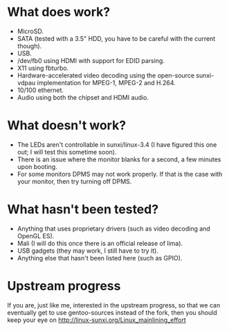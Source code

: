 # What does work?

 - MicroSD.
 - SATA (tested with a 3.5" HDD, you have to be careful with the current though).
 - USB.
 - /dev/fb0 using HDMI with support for EDID parsing.
 - X11 using fbturbo.
 - Hardware-accelerated video decoding using the open-source sunxi-vdpau
   implementation for MPEG-1, MPEG-2 and H.264.
 - 10/100 ethernet.
 - Audio using both the chipset and HDMI audio.

# What doesn't work?

 - The LEDs aren't controllable in sunxi/linux-3.4 (I have figured this
   one out; I will test this sometime soon).
 - There is an issue where the monitor blanks for a second, a few minutes upon
   booting.
 - For some monitors DPMS may not work properly. If that is the case with your
   monitor, then try turning off DPMS.

# What hasn't been tested?

 - Anything that uses proprietary drivers (such as video decoding and OpenGL
   ES).
 - Mali (I will do this once there is an official release of lima).
 - USB gadgets (they may work, I still have to try it).
 - Anything else that hasn't been listed here (such as GPIO).

# Upstream progress

If you are, just like me, interested in the upstream progress, so that we can
eventually get to use gentoo-sources instead of the fork, then you should keep
your eye on http://linux-sunxi.org/Linux_mainlining_effort

